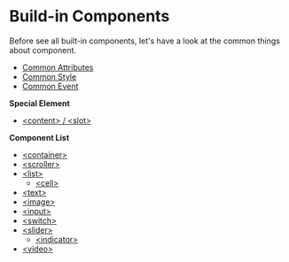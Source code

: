 # Build-in Components

Before see all built-in components, let's have a look at the common things about component.

* [Common Attributes](/references/common-attrs.md)
* [Common Style](/references/common-style.md)
* [Common Event](/references/common-event.md)

**Special Element**

* [&lt;content&gt; / &lt;slot&gt;](/components/special-element.md)

**Component List**

* [&lt;container&gt;](/components/container.md)
* [&lt;scroller&gt;](/components/scroller.md)
* [&lt;list&gt;](/components/list.md)
    * [&lt;cell&gt;](/components/cell.md)
* [&lt;text&gt;](/components/text.md)
* [&lt;image&gt;](/components/image.md)
* [&lt;input&gt;](/components/input.md)
* [&lt;switch&gt;](/components/switch.md)
* [&lt;slider&gt;](/components/slider.md)
    * [&lt;indicator&gt;](/components/indicator.md)
* [&lt;video&gt;](/components/video.md)
